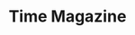 ---
collection_archive: true
collection_awards: []
collection_category:
  - Kids
  - Science
  - Editorial
  - Reportage
  - Color
collection_content: >-
  For this project I visited the Arizona “March for Medical Freedoms.” Medical
  freedom and medical choice is how the anti-vaxxers are referring to themselves
  to better frame public opinion and perception. The event was lead by state and
  federal lawmakers, Robert F Kennedy JR as the key note speaker, and local
  mothers with anecdotal stories of child tragedies of being vaccine injured.
  One woman pulled me aside and pleaded that I cover the real story, stories of
  children being kidnapped and held hostage jointly by law enforcement and
  medical officials.


  On May 18th marches and rallies were held across the country in response to
  state and federal lawmakers moving to make immunization mandatory by law in
  the wake of the recent measles outbreak.


  Article by Jeffrey Kluger and assigned by Katherine Pomerantz.
collection_cover: https://d1sf55qlb7p6hz.cloudfront.net/antivaxx-5.jpg
collection_cover_mobile: https://d1sf55qlb7p6hz.cloudfront.net/verticalcovers-23.jpg
collection_description: >-
  On May 18th marches and rallies were held across the country in response to
  state and federal lawmakers moving to make immunization mandatory by law in
  the wake of the recent measles outbreak.
collection_exhibition: []
collection_filter: Commissioned + Stock
collection_hidden: false
collection_meta: The Vaccine Battlegrounds
collection_press: []
collection_preview:
  - https://d1sf55qlb7p6hz.cloudfront.net/antivaxx_covers-3.jpg
  - https://d1sf55qlb7p6hz.cloudfront.net/antivaxx_covers-2.jpg
  - https://d1sf55qlb7p6hz.cloudfront.net/antivaxx_covers-1.jpg
  - https://d1sf55qlb7p6hz.cloudfront.net/antivaxx_covers-4.jpg
cover_image: https://d1sf55qlb7p6hz.cloudfront.net/social-34.jpg
date: 
layout: blocks
logo: 
navigation_theme: white
px_extra: true
slug: time-magazine-ii
theme_color: 4DC4D1
theme_color_all_works: 25CBDD
title: Time Magazine
collection_blocks:
  - _bookshop_name: collections/media-row-start
    row_alignment: between
  - _bookshop_name: collections/media-element
    block: media-element
    color: F9DDB8
    image: https://d1sf55qlb7p6hz.cloudfront.net/antivaxx-2.jpg
    margin_left: 20
    margin_y: 100
    width: 60
  - _bookshop_name: collections/media-row
    row_alignment: between
  - _bookshop_name: collections/media-element
    block: media-element
    color: C6D7E9
    image: https://d1sf55qlb7p6hz.cloudfront.net/antivaxx-3.jpg
    margin_left: 20
    margin_right: 0
    margin_y: 500
    width: 25
  - _bookshop_name: collections/media-element
    block: media-element
    color: EE8585
    image: https://d1sf55qlb7p6hz.cloudfront.net/antivaxx-4.jpg
    margin_left: 0
    margin_right: 5
    margin_y: 100
    width: 33
  - _bookshop_name: collections/media-row
    row_alignment: between
  - _bookshop_name: collections/media-element
    block: media-element
    color: 5CC5CF
    image: https://d1sf55qlb7p6hz.cloudfront.net/antivaxx-5.jpg
    margin_left: 30
    margin_right: 0
    margin_y: 100
    width: 60
  - _bookshop_name: collections/media-row
    row_alignment: between
  - _bookshop_name: collections/media-element
    block: media-element
    color: FEDFCD
    image: https://d1sf55qlb7p6hz.cloudfront.net/antivaxx-7.jpg
    margin_left: 25
    margin_right: 0
    margin_y: 600
    width: 20
  - _bookshop_name: collections/media-element
    block: media-element
    color: FCE692
    image: https://d1sf55qlb7p6hz.cloudfront.net/antivaxx-6.jpg
    margin_left: 0
    margin_right: 0
    margin_y: 100
    width: 45
  - _bookshop_name: collections/media-row
    row_alignment: between
  - _bookshop_name: collections/media-element
    block: media-element
    color: AEC7DE
    image: https://d1sf55qlb7p6hz.cloudfront.net/antivaxx-8.jpg
    margin_left: 5
    margin_right: 0
    margin_y: 200
    width: 50
  - _bookshop_name: collections/media-row
    row_alignment: between
  - _bookshop_name: collections/media-element
    block: media-element
    color: FCC9C1
    image: https://d1sf55qlb7p6hz.cloudfront.net/antivaxx-9.jpg
    margin_left: 10
    margin_y: 200
    width: 33
  - _bookshop_name: collections/media-element
    block: media-element
    color: E9CEBF
    image: https://d1sf55qlb7p6hz.cloudfront.net/antivaxx-10.jpg
    margin_left: 0
    margin_right: 0
    margin_y: 400
    width: 50
  - _bookshop_name: collections/media-row
    row_alignment: between
  - _bookshop_name: collections/media-element
    block: media-element
    color: F1F3CF
    image: https://d1sf55qlb7p6hz.cloudfront.net/antivaxx-12.jpg
    margin_left: 25
    margin_right: 0
    margin_y: 100
    width: 40
  - _bookshop_name: collections/media-row
    row_alignment: between
  - _bookshop_name: collections/media-element
    block: media-element
    color: C2CFDF
    image: https://d1sf55qlb7p6hz.cloudfront.net/antivaxx-14.jpg
    margin_left: 15
    margin_right: 0
    margin_y: 100
    width: 25
  - _bookshop_name: collections/media-element
    block: media-element
    color: CFE3B4
    image: https://d1sf55qlb7p6hz.cloudfront.net/antivaxx-1.jpg
    margin_left: 0
    margin_right: 0
    margin_y: 300
    width: 55
  - _bookshop_name: collections/media-row
    row_alignment: between
  - _bookshop_name: collections/media-element
    block: media-element
    color: F8E4B1
    image: https://d1sf55qlb7p6hz.cloudfront.net/antivaxx-16.jpg
    margin_left: 15
    margin_y: 100
    width: 75
  - _bookshop_name: collections/media-row-end
---